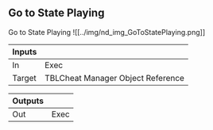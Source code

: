 ## Go to State Playing
Go to State Playing
![[../img/nd_img_GoToStatePlaying.png]]

|Inputs||
|--|--|
| In | Exec |
| Target | TBLCheat Manager Object Reference |

|Outputs||
|--|--|
| Out | Exec |
